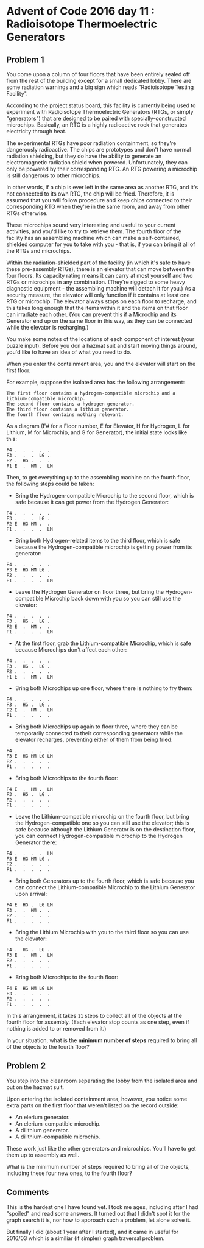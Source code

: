 # Advent of Code 2016 day 11 : Radioisotope Thermoelectric Generators

## Problem 1

You come upon a column of four floors that have been entirely sealed off from the
rest of the building except for a small dedicated lobby. There are some radiation
warnings and a big sign which reads "Radioisotope Testing Facility".

According to the project status board, this facility is currently being used to
experiment with Radioisotope Thermoelectric Generators (RTGs, or simply "generators")
that are designed to be paired with specially-constructed microchips. Basically, an
RTG is a highly radioactive rock that generates electricity through heat.

The experimental RTGs have poor radiation containment, so they're dangerously radioactive.
The chips are prototypes and don't have normal radiation shielding, but they do have
the ability to generate an electromagnetic radiation shield when powered. Unfortunately,
they can only be powered by their corresponding RTG. An RTG powering a microchip is
still dangerous to other microchips.

In other words, if a chip is ever left in the same area as another RTG, and it's not
connected to its own RTG, the chip will be fried. Therefore, it is assumed that you
will follow procedure and keep chips connected to their corresponding RTG when they're
in the same room, and away from other RTGs otherwise.

These microchips sound very interesting and useful to your current activities, and you'd
like to try to retrieve them. The fourth floor of the facility has an assembling machine
which can make a self-contained, shielded computer for you to take with you - that is,
if you can bring it all of the RTGs and microchips.

Within the radiation-shielded part of the facility (in which it's safe to have these
pre-assembly RTGs), there is an elevator that can move between the four floors. Its
capacity rating means it can carry at most yourself and two RTGs or microchips in any
combination. (They're rigged to some heavy diagnostic equipment - the assembling machine
will detach it for you.) As a security measure, the elevator will only function if it
contains at least one RTG or microchip. The elevator always stops on each floor to
recharge, and this takes long enough that the items within it and the items on that
floor can irradiate each other. (You can prevent this if a Microchip and its Generator
end up on the same floor in this way, as they can be connected while the elevator is
recharging.)

You make some notes of the locations of each component of interest (your puzzle input).
Before you don a hazmat suit and start moving things around, you'd like to have an idea
of what you need to do.

When you enter the containment area, you and the elevator will start on the first floor.

For example, suppose the isolated area has the following arrangement:

```
The first floor contains a hydrogen-compatible microchip and a lithium-compatible microchip.
The second floor contains a hydrogen generator.
The third floor contains a lithium generator.
The fourth floor contains nothing relevant.
```

As a diagram (F# for a Floor number, E for Elevator, H for Hydrogen, L for Lithium,
M for Microchip, and G for Generator), the initial state looks like this:

```
F4 .  .  .  .  .
F3 .  .  .  LG .
F2 .  HG .  .  .
F1 E  .  HM .  LM
```

Then, to get everything up to the assembling machine on the fourth floor, the following steps could be taken:

- Bring the Hydrogen-compatible Microchip to the second floor, which is safe
  because it can get power from the Hydrogen Generator:

```
F4 .  .  .  .  .
F3 .  .  .  LG .
F2 E  HG HM .  .
F1 .  .  .  .  LM
```

- Bring both Hydrogen-related items to the third floor, which is safe because the
  Hydrogen-compatible microchip is getting power from its generator:

```
F4 .  .  .  .  .
F3 E  HG HM LG .
F2 .  .  .  .  .
F1 .  .  .  .  LM
```

- Leave the Hydrogen Generator on floor three, but bring the Hydrogen-compatible
  Microchip back down with you so you can still use the elevator:

```
F4 .  .  .  .  .
F3 .  HG .  LG .
F2 E  .  HM .  .
F1 .  .  .  .  LM
```

- At the first floor, grab the Lithium-compatible Microchip, which is safe because
  Microchips don't affect each other:

```
F4 .  .  .  .  .
F3 .  HG .  LG .
F2 .  .  .  .  .
F1 E  .  HM .  LM
```

- Bring both Microchips up one floor, where there is nothing to fry them:

```
F4 .  .  .  .  .
F3 .  HG .  LG .
F2 E  .  HM .  LM
F1 .  .  .  .  .
```

- Bring both Microchips up again to floor three, where they can be temporarily connected
  to their corresponding generators while the elevator recharges, preventing either of
  them from being fried:

```
F4 .  .  .  .  .
F3 E  HG HM LG LM
F2 .  .  .  .  .
F1 .  .  .  .  .
```

- Bring both Microchips to the fourth floor:

```
F4 E  .  HM .  LM
F3 .  HG .  LG .
F2 .  .  .  .  .
F1 .  .  .  .  .
```

- Leave the Lithium-compatible microchip on the fourth floor, but bring the Hydrogen-compatible one so you can still use the elevator; this is safe because although the Lithium Generator is on the destination floor, you can connect Hydrogen-compatible microchip to the Hydrogen Generator there:

```
F4 .  .  .  .  LM
F3 E  HG HM LG .
F2 .  .  .  .  .
F1 .  .  .  .  .
```

- Bring both Generators up to the fourth floor, which is safe because you can connect the Lithium-compatible Microchip to the Lithium Generator upon arrival:

```
F4 E  HG .  LG LM
F3 .  .  HM .  .
F2 .  .  .  .  .
F1 .  .  .  .  .
```

- Bring the Lithium Microchip with you to the third floor so you can use the elevator:

```
F4 .  HG .  LG .
F3 E  .  HM .  LM
F2 .  .  .  .  .
F1 .  .  .  .  .
```

- Bring both Microchips to the fourth floor:

```
F4 E  HG HM LG LM
F3 .  .  .  .  .
F2 .  .  .  .  .
F1 .  .  .  .  .
```

In this arrangement, it takes `11` steps to collect all of the objects at the fourth
floor for assembly. (Each elevator stop counts as one step, even if nothing is added
to or removed from it.)

In your situation, what is the **minimum number of steps** required to bring all of
the objects to the fourth floor?

## Problem 2

You step into the cleanroom separating the lobby from the isolated area and put on the hazmat suit.

Upon entering the isolated containment area, however, you notice some extra parts on the first floor that weren't listed on the record outside:

- An elerium generator.
- An elerium-compatible microchip.
- A dilithium generator.
- A dilithium-compatible microchip.

These work just like the other generators and microchips. You'll have to get them up to assembly as well.

What is the minimum number of steps required to bring all of the objects, including these four new ones, to the fourth floor?

## Comments

This is the hardest one I have found yet. I took me ages, including after I had "spoiled"
and read some answers. It turned out that I didn't spot it for the graph search it is, nor
how to approach such a problem, let alone solve it.

But finally I did (about 1 year after I started), and it came in useful for 2016/03 which
is a similiar (if simpler) graph traversal problem.
